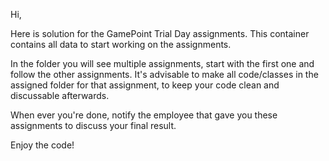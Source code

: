 Hi,

Here is solution for the GamePoint Trial Day assignments.
This container contains all data to start working on the assignments.

In the folder you will see multiple assignments, start with the first one and follow the other assignments.
It's advisable to make all code/classes in the assigned folder for that assignment, to keep your code clean and discussable afterwards.

When ever you're done, notify the employee that gave you these assignments to discuss your final result.

Enjoy the code!

